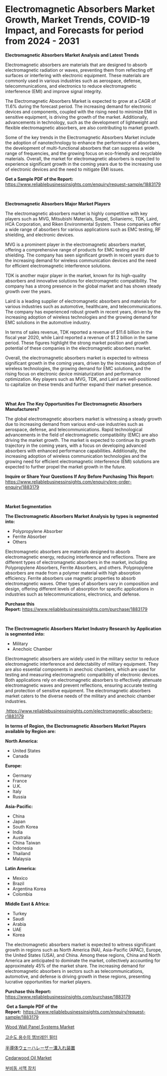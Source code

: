 <p><h1>Electromagnetic Absorbers Market Growth, Market Trends, COVID-19 Impact, and Forecasts for period from 2024 - 2031</h1></p><p><strong>Electromagnetic Absorbers Market Analysis and Latest Trends</strong></p>
<p><p>Electromagnetic absorbers are materials that are designed to absorb electromagnetic radiation or waves, preventing them from reflecting off surfaces or interfering with electronic equipment. These materials are commonly used in various industries such as aerospace, defense, telecommunications, and electronics to reduce electromagnetic interference (EMI) and improve signal integrity.</p><p>The Electromagnetic Absorbers Market is expected to grow at a CAGR of 11.6% during the forecast period. The increasing demand for electronic devices and components, coupled with the rising need to minimize EMI in sensitive equipment, is driving the growth of the market. Additionally, advancements in technology, such as the development of lightweight and flexible electromagnetic absorbers, are also contributing to market growth.</p><p>Some of the key trends in the Electromagnetic Absorbers Market include the adoption of nanotechnology to enhance the performance of absorbers, the development of multi-functional absorbers that can suppress a wide range of frequencies, and the growing focus on eco-friendly and recyclable materials. Overall, the market for electromagnetic absorbers is expected to experience significant growth in the coming years due to the increasing use of electronic devices and the need to mitigate EMI issues.</p></p>
<p><strong>Get a Sample PDF of the Report:&nbsp;</strong> <a href="https://www.reliablebusinessinsights.com/enquiry/request-sample/1883179">https://www.reliablebusinessinsights.com/enquiry/request-sample/1883179</a></p>
<p>&nbsp;</p>
<p><strong>Electromagnetic Absorbers Major Market Players</strong></p>
<p><p>The electromagnetic absorbers market is highly competitive with key players such as MVG, Mitsubishi Materials, Siepel, Solianiemc, TDK, Laird, HCA Corporation, and Riken Environmental System. These companies offer a wide range of absorbers for various applications such as EMC testing, RF shielding, and electronic devices.</p><p>MVG is a prominent player in the electromagnetic absorbers market, offering a comprehensive range of products for EMC testing and RF shielding. The company has seen significant growth in recent years due to the increasing demand for wireless communication devices and the need for efficient electromagnetic interference solutions.</p><p>TDK is another major player in the market, known for its high-quality absorbers and innovative solutions for electromagnetic compatibility. The company has a strong presence in the global market and has shown steady growth over the years.</p><p>Laird is a leading supplier of electromagnetic absorbers and materials for various industries such as automotive, healthcare, and telecommunications. The company has experienced robust growth in recent years, driven by the increasing adoption of wireless technologies and the growing demand for EMC solutions in the automotive industry.</p><p>In terms of sales revenue, TDK reported a revenue of $11.6 billion in the fiscal year 2020, while Laird reported a revenue of $1.2 billion in the same period. These figures highlight the strong market position and growth potential of these companies in the electromagnetic absorbers market.</p><p>Overall, the electromagnetic absorbers market is expected to witness significant growth in the coming years, driven by the increasing adoption of wireless technologies, the growing demand for EMC solutions, and the rising focus on electronic device miniaturization and performance optimization. Key players such as MVG, TDK, and Laird are well-positioned to capitalize on these trends and further expand their market presence.</p></p>
<p>&nbsp;</p>
<p><strong>What Are The Key Opportunities For Electromagnetic Absorbers Manufacturers?</strong></p>
<p><p>The global electromagnetic absorbers market is witnessing a steady growth due to increasing demand from various end-use industries such as aerospace, defense, and telecommunications. Rapid technological advancements in the field of electromagnetic compatibility (EMC) are also driving the market growth. The market is expected to continue its growth trajectory in the coming years, with a focus on developing advanced absorbers with enhanced performance capabilities. Additionally, the increasing adoption of wireless communication technologies and the growing need for efficient electromagnetic interference (EMI) solutions are expected to further propel the market growth in the future.</p></p>
<p><strong>Inquire or Share Your Questions If Any Before Purchasing This Report:</strong> <a href="https://www.reliablebusinessinsights.com/enquiry/pre-order-enquiry/1883179">https://www.reliablebusinessinsights.com/enquiry/pre-order-enquiry/1883179</a></p>
<p>&nbsp;</p>
<p><strong>Market Segmentation</strong></p>
<p><strong>The Electromagnetic Absorbers Market Analysis by types is segmented into:</strong></p>
<p><ul><li>Polypropylene Absorber</li><li>Ferrite Absorber</li><li>Others</li></ul></p>
<p><p>Electromagnetic absorbers are materials designed to absorb electromagnetic energy, reducing interference and reflections. There are different types of electromagnetic absorbers in the market, including Polypropylene Absorbers, Ferrite Absorbers, and others. Polypropylene absorbers are made from a polymer material with high absorption efficiency. Ferrite absorbers use magnetic properties to absorb electromagnetic waves. Other types of absorbers vary in composition and design, offering different levels of absorption for specific applications in industries such as telecommunications, electronics, and defense.</p></p>
<p><strong>Purchase this Report:&nbsp;</strong><a href="https://www.reliablebusinessinsights.com/purchase/1883179">https://www.reliablebusinessinsights.com/purchase/1883179</a></p>
<p>&nbsp;</p>
<p><strong>The Electromagnetic Absorbers Market Industry Research by Application is segmented into:</strong></p>
<p><ul><li>Military</li><li>Anechoic Chamber</li></ul></p>
<p><p>Electromagnetic absorbers are widely used in the military sector to reduce electromagnetic interference and detectability of military equipment. They are also essential components in anechoic chambers, which are used for testing and measuring electromagnetic compatibility of electronic devices. Both applications rely on electromagnetic absorbers to effectively attenuate electromagnetic waves and prevent reflections, ensuring accurate testing and protection of sensitive equipment. The electromagnetic absorbers market caters to the diverse needs of the military and anechoic chamber industries.</p></p>
<p><a href="https://www.reliablebusinessinsights.com/electromagnetic-absorbers-r1883179">&nbsp;https://www.reliablebusinessinsights.com/electromagnetic-absorbers-r1883179</a></p>
<p><strong>In terms of Region, the Electromagnetic Absorbers Market Players available by Region are:</strong></p>
<p>
    <p> <strong> North America: </strong>
        <ul>
            <li>United States</li>
            <li>Canada</li>
        </ul>
        </p> 
    <p> <strong> Europe: </strong>
        <ul>
            <li>Germany</li>
            <li>France</li>
            <li>U.K.</li>
            <li>Italy</li>
            <li>Russia</li>
        </ul>
        </p> 
    <p> <strong> Asia-Pacific: </strong>
        <ul>
            <li>China</li>
            <li>Japan</li>
            <li>South Korea</li>
            <li>India</li>
            <li>Australia</li>
            <li>China Taiwan</li>
            <li>Indonesia</li>
            <li>Thailand</li>
            <li>Malaysia</li>
        </ul>
        </p> 
    <p> <strong> Latin America: </strong>
        <ul>
            <li>Mexico</li>
            <li>Brazil</li>
            <li>Argentina Korea</li>
            <li>Colombia</li>
        </ul>
        </p> 
    <p> <strong> Middle East & Africa: </strong>
        <ul>
            <li>Turkey</li>
            <li>Saudi</li>
            <li>Arabia</li>
            <li>UAE</li>
            <li>Korea</li>
        </ul>
    </p>
    </p>
<p><p>The electromagnetic absorbers market is expected to witness significant growth in regions such as North America (NA), Asia-Pacific (APAC), Europe, the United States (USA), and China. Among these regions, China and North America are anticipated to dominate the market, collectively accounting for approximately 45% of the market share. The increasing demand for electromagnetic absorbers in sectors such as telecommunications, automotive, and defense is driving growth in these regions, presenting lucrative opportunities for market players.</p></p>
<p><strong>Purchase this Report: </strong><a href="https://www.reliablebusinessinsights.com/purchase/1883179">https://www.reliablebusinessinsights.com/purchase/1883179</a></p>
<p>&nbsp;<strong>Get a Sample PDF of the Report:&nbsp;&nbsp;</strong><a href="https://www.reliablebusinessinsights.com/enquiry/request-sample/1883179">https://www.reliablebusinessinsights.com/enquiry/request-sample/1883179</a></p>
<p><strong></strong></p>
<p><p><a href="https://github.com/peachesmcdowel1/Market-Research-Report-List-3/blob/main/wood-wall-panel-systems-market.md">Wood Wall Panel Systems Market</a></p><p><a href="https://medium.com/@elod.85/%EA%B3%A0-%EC%88%9C%EB%8F%84%EC%88%98-%EC%8B%9C%EC%9E%A5-%EC%97%AD%ED%95%99%EA%B3%BC-%EC%84%B1%EC%9E%A5-%EB%8F%99%EB%A0%A5%EC%97%90-%EB%8C%80%ED%95%9C-%EB%A7%89-%ED%95%84%ED%84%B0%EB%A5%BC-%EB%B6%84%EC%84%9D%ED%95%98%EA%B3%A0-2024%EB%85%84%EB%B6%80%ED%84%B0-2031%EB%85%84%EA%B9%8C%EC%A7%80%EC%9D%98-%EA%B8%B0%EA%B0%84%EC%9D%84-%EC%98%88%EC%B8%A1%ED%95%98%EC%98%80%EC%8A%B5%EB%8B%88%EB%8B%A4-6c550f051711">고순도 용수의 멤브레인 필터</a></p><p><a href="https://medium.com/@awnvxxes23/%E5%8D%8A%E5%B0%8E%E4%BD%93%E3%82%A6%E3%82%A7%E3%83%BC%E3%83%8F%E3%83%AC%E3%83%BC%E3%82%B6%E3%83%BC%E3%82%B0%E3%83%AB%E3%83%BC%E3%83%93%E3%83%B3%E3%82%B0%E8%A3%85%E7%BD%AE%E3%81%AE%E5%B8%82%E5%A0%B4%E5%8B%95%E5%90%91%E3%81%A8%E5%88%86%E6%9E%90-%E5%B0%86%E6%9D%A5%E3%81%AE%E6%88%90%E9%95%B7%E3%81%AE%E6%A9%9F%E4%BC%9A%E3%81%A8%E8%AA%B2%E9%A1%8C-2024%E5%B9%B4-2031%E5%B9%B4-4609aabe9cee">半導体ウェーハレーザー溝入れ装置</a></p><p><a href="https://github.com/redneck06/Market-Research-Report-List-3/blob/main/cedarwood-oil-market.md">Cedarwood Oil Market</a></p><p><a href="https://medium.com/@elod.85/%EB%B6%80%EB%B9%84%EB%8F%99-%EB%B8%8C%EB%9D%BC%EB%94%94%EC%B9%B4%EB%94%94%EC%95%84-%EB%94%94%EB%B0%94%EC%9D%B4%EC%8A%A4-%EC%8B%9C%EC%9E%A5-%EC%A0%90%EC%9C%A0%EC%9C%A8-%EB%B0%8F-%EC%8B%9C%EC%9E%A5-%EB%B6%84%EC%84%9D-%EC%84%B1%EC%9E%A5-%ED%8A%B8%EB%A0%8C%EB%93%9C-%EB%B0%8F-2024%EB%85%84-2031%EB%85%84-%EA%B8%B0%EA%B0%84%EC%9D%98-%EC%98%88%EC%B8%A1-636c01abe4b4">부비동 서맥 장치</a></p></p>